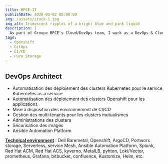```yaml
---
title: BPCE-IT 
publishDate: 2020-03-02 00:00:00
img: /assets/stock-1.jpg
img_alt: Iridescent ripples of a bright blue and pink liquid
description: |
  As part of Groupe BPCE's Cloud/DevOps team, I work as a DevOps & Cloud Architect for the automation, deployment of banking applications and also the group's internal cloud services for Banque Populaire, Caisse d'Epargne, BRED and Natixis.
tags:
  - Openshift
  - GitOps
  - CI/CD
  - Pure Storage
---
```


## DevOps Architect


- Automatisation des déploiement des clusters Kubernetes pour le service
  Kubernetes as a service
- Automatisation des déploiement des clusters Openshift pour les
  applications
- Mise à disposition des environnement de CI/CD
- Gestion des multi‑tenants pour les clusters mutualismes
- Administrations des clusters
- Sécurisation des images
- Ansible Automation Platform

<ins>**Technical environment**</ins> : Dell Baremetal, Openshift, ArgoCD, Portworx storage, Serverless, service Mesh, Ansible Automation Platform, Splunk, Red Hat ACM, Red Hat ACS, kyverno, MetalLB, pyhton, Loki/Vector, prometheus, Grafana, bitbucket, confluence, Kustomize, Helm, etc.

